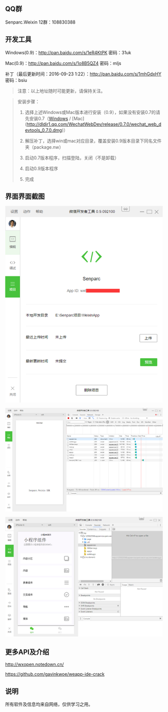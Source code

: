 
QQ群
--------
Senparc.Weixin 12群：108830388


开发工具
----------
Windows(0.9)：http://pan.baidu.com/s/1eR4KtPK 密码：31uk

Mac(0.9)：http://pan.baidu.com/s/1o8B5QZ4 密码：mljs

补丁（最后更新时间：2016-09-23 1:22）：http://pan.baidu.com/s/1mhGdxHY 密码：bsiu

>注意：以上地址随时可能更新，请保持关注。

>安装步骤：
>
>1. 选择上述Windows或Mac版本进行安装（0.9），如果没有安装0.7的请先安装0.7（[Windows](http://dldir1.qq.com/WechatWebDev/release/0.7.0/wechat_web_devtools_0.7.0_x64.exe) / [Mac] (http://dldir1.qq.com/WechatWebDev/release/0.7.0/wechat_web_devtools_0.7.0.dmg)）
>
>2. 解压补丁，选择win或mac对应目录，覆盖安装0.9版本目录下同名文件夹（package.nw）
>
>3. 启动0.7版本程序，扫描登陆，关闭（不是卸载）
>
>4. 启动0.9版本程序
>
>5. 完成


界面界面截图
-----------
![界面1](files/snapshot1.png)



![界面2](files/snapshot2.png)



![界面3](files/snapshot3.png)


更多API及介绍
----------
http://wxopen.notedown.cn/

https://github.com/gavinkwoe/weapp-ide-crack

说明
----------
所有软件及信息均来自网络，仅供学习之用。
